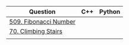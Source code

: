 

| Question | C++ | Python| 
|----------|-----|-------|
|[509. Fibonacci Number](https://leetcode.com/problems/fibonacci-number/)|| |
|[70. Climbing Stairs](https://leetcode.com/problems/climbing-stairs/)|||
|||
